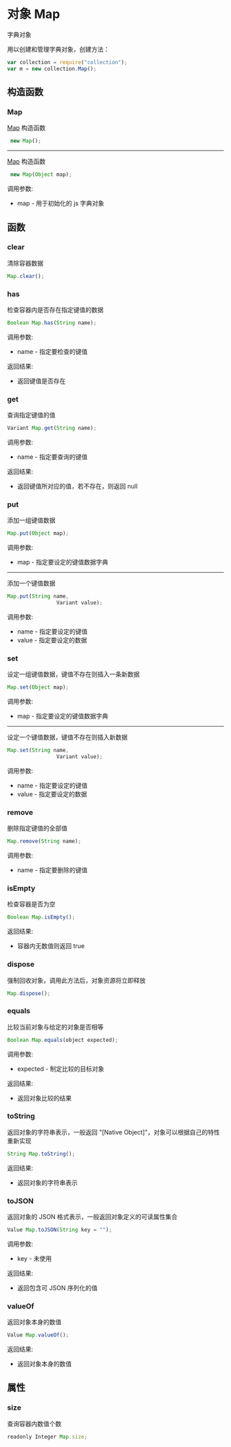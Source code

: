 # 对象 Map
字典对象

用以创建和管理字典对象，创建方法：
```JavaScript
var collection = require("collection");
var m = new collection.Map();
```
## 构造函数
        
### Map
[Map](/docs/manual/object/ifs/map.md.html) 构造函数
```JavaScript
 new Map();
```

--------------------------
[Map](/docs/manual/object/ifs/map.md.html) 构造函数
```JavaScript
 new Map(Object map);
```

调用参数:
* map - 用于初始化的 js 字典对象

## 函数
        
### clear
清除容器数据
```JavaScript
Map.clear();
```

### has
检查容器内是否存在指定键值的数据
```JavaScript
Boolean Map.has(String name);
```

调用参数:
* name - 指定要检查的键值

返回结果:
* 返回键值是否存在

### get
查询指定键值的值
```JavaScript
Variant Map.get(String name);
```

调用参数:
* name - 指定要查询的键值

返回结果:
* 返回键值所对应的值，若不存在，则返回 null

### put
添加一组键值数据
```JavaScript
Map.put(Object map);
```

调用参数:
* map - 指定要设定的键值数据字典

--------------------------
添加一个键值数据
```JavaScript
Map.put(String name,
                Variant value);
```

调用参数:
* name - 指定要设定的键值
* value - 指定要设定的数据

### set
设定一组键值数据，键值不存在则插入一条新数据
```JavaScript
Map.set(Object map);
```

调用参数:
* map - 指定要设定的键值数据字典

--------------------------
设定一个键值数据，键值不存在则插入新数据
```JavaScript
Map.set(String name,
                Variant value);
```

调用参数:
* name - 指定要设定的键值
* value - 指定要设定的数据

### remove
删除指定键值的全部值
```JavaScript
Map.remove(String name);
```

调用参数:
* name - 指定要删除的键值

### isEmpty
检查容器是否为空
```JavaScript
Boolean Map.isEmpty();
```

返回结果:
* 容器内无数值则返回 true

### dispose
强制回收对象，调用此方法后，对象资源将立即释放
```JavaScript
Map.dispose();
```

### equals
比较当前对象与给定的对象是否相等
```JavaScript
Boolean Map.equals(object expected);
```

调用参数:
* expected - 制定比较的目标对象

返回结果:
* 返回对象比较的结果

### toString
返回对象的字符串表示，一般返回 "[Native Object]"，对象可以根据自己的特性重新实现
```JavaScript
String Map.toString();
```

返回结果:
* 返回对象的字符串表示

### toJSON
返回对象的 JSON 格式表示，一般返回对象定义的可读属性集合
```JavaScript
Value Map.toJSON(String key = "");
```

调用参数:
* key - 未使用

返回结果:
* 返回包含可 JSON 序列化的值

### valueOf
返回对象本身的数值
```JavaScript
Value Map.valueOf();
```

返回结果:
* 返回对象本身的数值

## 属性
        
### size
查询容器内数值个数
```JavaScript
readonly Integer Map.size;
```

